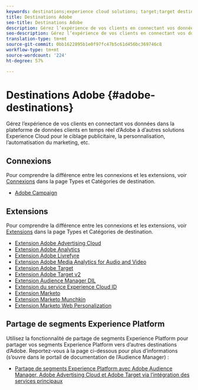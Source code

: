 ```yaml
---
keywords: destinations;experience cloud solutions; target;target destination; ad cloud; advertising cloud; audience manager; adobe target destination; target; audience manager destination;
title: Destinations Adobe
seo-title: Destinations Adobe
description: Gérez l’expérience de vos clients en connectant vos données dans la plateforme de données clients en temps réel d’Adobe à d’autres solutions Experience Cloud pour le ciblage publicitaire, la personnalisation, l’automatisation du marketing, etc
seo-description: Gérez l’expérience de vos clients en connectant vos données dans la plateforme de données clients en temps réel d’Adobe à d’autres solutions Experience Cloud pour le ciblage publicitaire, la personnalisation, l’automatisation du marketing, etc
translation-type: tm+mt
source-git-commit: 0bb1622895b1e0f97fc47b5c61d456bc369746c8
workflow-type: tm+mt
source-wordcount: '224'
ht-degree: 57%

---
```



# Destinations Adobe {#adobe-destinations}

Gérez l’expérience de vos clients en connectant vos données dans la plateforme de données clients en temps réel d’Adobe à d’autres solutions Experience Cloud pour le ciblage publicitaire, la personnalisation, l’automatisation du marketing, etc.

## Connexions

Pour comprendre la différence entre les connexions et les extensions, voir [Connexions](../../destination-types.md#connections) dans la page Types et Catégories de destination.

- [Adobe Campaign](../email-marketing/adobe-campaign.md)

## Extensions

Pour comprendre la différence entre les connexions et les extensions, voir [Extensions](../../destination-types.md#extensions) dans la page Types et Catégories de destination.

- [Extension Adobe Advertising Cloud](../advertising/adobe-advertising-cloud.md)
- [Extension Adobe Analytics](../analytics/adobe-analytics.md)
- [Extension Adobe Livrefyre](../social/adobe-livefyre.md)
- [Extension Adobe Media Analytics for Audio and Video](../analytics/adobe-video-analytics.md)
- [Extension Adobe Target](../personalization/adobe-target.md)
- [Extension Adobe Target v2](../personalization/adobe-target-v2.md)
- [Extension Audience Manager DIL](../data-management/aam-dil-extension.md)
- [Extension du service Experience Cloud ID](../personalization/adobe-ecid.md)
- [Extension Marketo](../email/marketo.md)
- [Extension Marketo Munchkin](../email/marketo-munchkin.md)
- [Extension Marketo Web Personalization](../personalization/marketo-web-personalization.md)

## Partage de segments Experience Platform

Utilisez la fonctionnalité de partage de segments Experience Platform pour partager vos segments Experience Platform vers d’autres destinations d’Adobe. Reportez-vous à la page ci-dessous pour plus d’informations (s’ouvre dans le portail de documentation de l’Audience Manager) :

- [Partage de segments Experience Platform avec Adobe Audience Manager, Adobe Advertising Cloud et Adobe Target via l’intégration des services principaux](https://experienceleague.adobe.com/docs/audience-manager/user-guide/implementation-integration-guides/integration-experience-platform/aam-aep-audience-sharing.html)